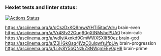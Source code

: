 ### Hexlet tests and linter status:
[![Actions Status](https://github.com/AlekseyChugreev/frontend-project-44/actions/workflows/hexlet-check.yml/badge.svg)](https://github.com/AlekseyChugreev/frontend-project-44/actions)


https://asciinema.org/a/oCszDxKQ9mwsYHTi5itacVdru   brain-even
https://asciinema.org/a/Vr48fv22Oug90gXtNMshcPUA0   brain-calc
https://asciinema.org/a/wdIyiAxnkd9CmWWXSXlIf50ez   brain-gcd
https://asciinema.org/a/Z3HGkQsq4jVzC0uIqwfsJfpUw   brain-progression
https://asciinema.org/a/Li3y8Y5bQNzkZ8NWqmEEy0qH8   brain-prime